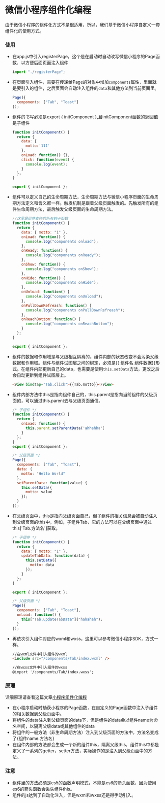 # 微信小程序组件化编程
由于微信小程序的组件化方式不是很适用，所以，我们基于微信小程序自定义一套组件化的使用方式。

### 使用

-   在app.js中引入registerPage，这个是在启动时自动改写微信小程序的Page函数，以方便后面页面注入组件 

    ```javascript
    import "./registerPage";
    ```


-   在页面引入组件，需要在传递给Page的对象中增加`components`属性，里面就是要引入的组件，之后页面会自动注入组件的`data`和其他方法到当前页面里。

    ```javascript
    Page({
      components: ["Tab", "Toast"]
    });
    ```

-   组件的书写必须是export { initComponent },且initComponent函数的返回值是子组件

    ```javascript
    function initComponent() {
      return {
        data: {
          motto:'111'
        },
        onLoad: function() {},
        click: function(event) {
          console.log(event);
        }
      };
    }

    export { initComponent };
    ```

-   组件可以定义自己的生命周期方法，生命周期方法与微信小程序页面的生命周期方法定义和含义都一样。触发机制是跟着父级页面触发的。先触发所有的组件生命周期方法，最后触发父级页面的生命周期方法。

    ```javascript
    //这里是组件支持的所有钩子函数
    function initComponent() {
      return {
        data: { motto: "1" },
        onLoad: function() {
          console.log("components onload");
        },
        onReady: function() {
          console.log("components onReady");
        },
        onShow: function() {
          console.log("components onShow");
        },
        onHide: function() {
          console.log("components onHide");
        },
        onUnload: function() {
          console.log("components onUnload");
        },
        onPullDownRefreash: function() {
          console.log("components onPullDownRefreash");
        },
        onReachBottom: function() {
          console.log("components onReachBottom");
        }
      };
    }

    export { initComponent };
    ```

-   组件的数据和作用域是与父级相互隔离的，组件内部的状态改变不会污染父级数据和作用域。组件与组件试图层之间的绑定，必须是{{ 组件名.组件数据}}形式。在组件内部更新自己的data，也需要是使用`this.setData`方法，更改之后会自动更新到组件试图层上。

    ```html
    <view bindtap="Tab.click">{{Tab.motto}}</view>
    ```

-   组件内部方法中this是指向组件自己的，this.parent是指向当前组件的父级页面的，可以通过this.parent去与父级页面通信。

    ```javascript
    /* 子组件 */
    function initComponent() {
      return {
        onLoad: function() {
          this.parent.setParentData('ahhahha')
        }
      };
    }
    export { initComponent };

    /* 父级页面 */
    Page({
      components: ["Tab", "Toast"],
      data: {
        motto: "Hello World"
      },
      setParentData: function(value) {
        this.setData({
          motto: value
        });
      }
    });
    ```

-   在父级页面中，this是指向父级页面自己，但子组件的相关信息会被自动注入到父级页面的this中，例如，子组件Tab，它的方法可以在父级页面中通过this['Tab.方法名']获取。

    ```javascript
    /* 子组件 */
    function initComponent() {
      return {
        data: { motto: "1" },
        updateTabData: function(data) {
          this.setData({
            motto: data
          });
        }
      };
    }

    export { initComponent };

    /* 父级页面 */
    Page({
      components: ["Tab", "Toast"],
      onLoad: function() {
        this["Tab.updateTabData"]("hahahah");
      }
    });
    ```

-   再依次引入组件对应的wxml和wxss，这里可以参考微信小程序SDK，方式一样。

    ```html
    //在wxml文件中引入组件的wxml
    <include src="/components/Tab/index.wxml" />

    //在wxss文件中引入组件的wxss
    @import '/components/Tab/index.wxss';
    ```

### 原理
详细原理请查看这篇文章[小程序组件化编程](https://snayan.github.io/post/mini_program_component_programming/)

-   在小程序启动时劫获小程序的Page函数，在自定义的Page函数中注入子组件的相关数据到父级页面中。
-   将组件的data注入到父级页面的data下，但是组件的data会以组件name为命名空间，以隔离父级data或其他组件的data
-   将组件的一般方法（非生命周期方法）注入到父级页面的方法中，方法名变成了{组件name.方法名}
-   在组件内部的方法都会生成一个新的组件this，隔离父级this，组件this中都是定义了一系列的getter，setter方法，实际操作的是注入到父级页面中的方法。

### 注意

-   组件里的方法必须是es5的函数声明模式，不能是es6的箭头函数，因为使用es6的箭头函数会丢失组件this。
-   组件的js达到了自动化注入，但是wxml和wxss还是得手动引入。

